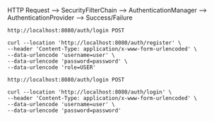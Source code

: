 HTTP Request --> 
SecurityFilterChain --> 
AuthenticationManager --> 
AuthenticationProvider --> 
Success/Failure



```
http://localhost:8080/auth/login POST

curl --location 'http://localhost:8080/auth/register' \
--header 'Content-Type: application/x-www-form-urlencoded' \
--data-urlencode 'username=user' \
--data-urlencode 'password=password' \
--data-urlencode 'role=USER'

```

```
http://localhost:8080/auth/login POST

curl --location 'http://localhost:8080/auth/login' \
--header 'Content-Type: application/x-www-form-urlencoded' \
--data-urlencode 'username=user' \
--data-urlencode 'password=password'
```